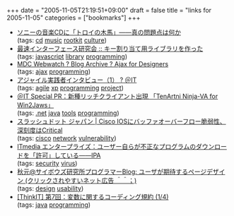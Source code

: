 +++
date = "2005-11-05T21:19:51+09:00"
draft = false
title = "links for 2005-11-05"
categories = ["bookmarks"]
+++

<ul>
	<li>
		<div><a href="http://hotwired.goo.ne.jp/news/technology/story/20051104302.html">ソニーの音楽CDに「トロイの木馬」――真の問題点は何か</a></div>
		<div>(tags: <a href="http://del.icio.us/nobu666/cd">cd</a> <a href="http://del.icio.us/nobu666/music">music</a> <a href="http://del.icio.us/nobu666/rootkit">rootkit</a> <a href="http://del.icio.us/nobu666/culture">culture</a>)</div>
	</li>
	<li>
		<div><a href="http://la.ma.la/blog/diary_200511041713.htm">最速インターフェース研究会 :: キー割り当て用ライブラリを作った</a></div>
		<div>(tags: <a href="http://del.icio.us/nobu666/javascript">javascript</a> <a href="http://del.icio.us/nobu666/library">library</a> <a href="http://del.icio.us/nobu666/programming">programming</a>)</div>
	</li>
	<li>
		<div><a href="http://developer.mozilla.org/webwatch/?p=81">MDC Webwatch ? Blog Archive ? Ajax for Designers</a></div>
		<div>(tags: <a href="http://del.icio.us/nobu666/ajax">ajax</a> <a href="http://del.icio.us/nobu666/programming">programming</a>)</div>
	</li>
	<li>
		<div><a href="http://www.atmarkit.co.jp/farc/rensai2/prac01/prac01a.html">アジャイル実践者インタビュー（1） ? ＠IT</a></div>
		<div>(tags: <a href="http://del.icio.us/nobu666/agile">agile</a> <a href="http://del.icio.us/nobu666/xp">xp</a> <a href="http://del.icio.us/nobu666/programming">programming</a> <a href="http://del.icio.us/nobu666/project">project</a>)</div>
	</li>
	<li>
		<div><a href="http://www.atmarkit.co.jp/ad/10artni/0510/win2jaws.html">＠IT Special PR：新種リッチクライアント出現 「TenArtni Ninja-VA for Win2Jaws」</a></div>
		<div>(tags: <a href="http://del.icio.us/nobu666/.net">.net</a> <a href="http://del.icio.us/nobu666/java">java</a> <a href="http://del.icio.us/nobu666/tools">tools</a> <a href="http://del.icio.us/nobu666/programming">programming</a>)</div>
	</li>
	<li>
		<div><a href="http://slashdot.jp/security/article.pl?sid=05/11/04/1318225&amp;from=rss">スラッシュドット ジャパン | Cisco IOSにバッファオーバーフロー脆弱性、深刻度はCritical</a></div>
		<div>(tags: <a href="http://del.icio.us/nobu666/cisco">cisco</a> <a href="http://del.icio.us/nobu666/network">network</a> <a href="http://del.icio.us/nobu666/vulnerability">vulnerability</a>)</div>
	</li>
	<li>
		<div><a href="http://www.itmedia.co.jp/enterprise/articles/0511/04/news052.html">ITmedia エンタープライズ：ユーザー自らが不正なプログラムのダウンロードを「許可」している――IPA</a></div>
		<div>(tags: <a href="http://del.icio.us/nobu666/security">security</a> <a href="http://del.icio.us/nobu666/virus">virus</a>)</div>
	</li>
	<li>
		<div><a href="http://labs.cybozu.co.jp/blog/akky/archives/2005/11/post_47.html">秋元@サイボウズ研究所プログラマーBlog: ユーザが期待するページデザイン (クリックされやすいネット広告 ＾＾；)</a></div>
		<div>(tags: <a href="http://del.icio.us/nobu666/design">design</a> <a href="http://del.icio.us/nobu666/usability">usability</a>)</div>
	</li>
	<li>
		<div><a href="http://www.thinkit.co.jp/free/tech/15/7/1.html?fr=rdf">[ThinkIT] 第7回：変数に関するコーディング規約 (1/4)</a></div>
		<div>(tags: <a href="http://del.icio.us/nobu666/java">java</a> <a href="http://del.icio.us/nobu666/programming">programming</a>)</div>
	</li>
</ul>
